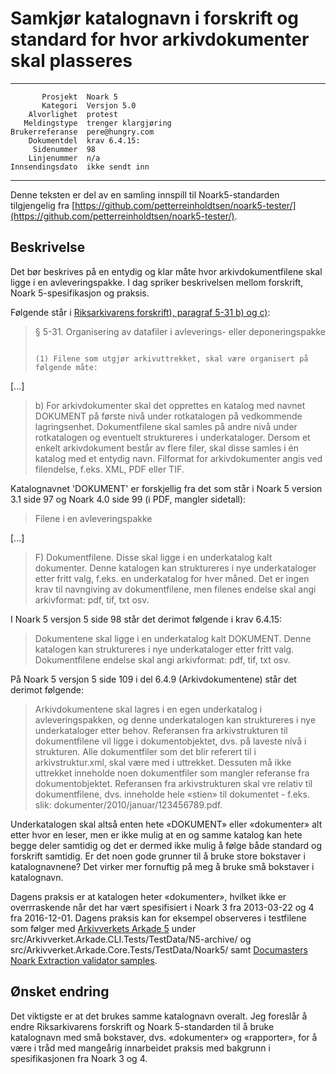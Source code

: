 Samkjør katalognavn i forskrift og standard for hvor arkivdokumenter skal plasseres
===================================================================================

 ------------------  ---------------------------------
           Prosjekt  Noark 5
           Kategori  Versjon 5.0
        Alvorlighet  protest
       Meldingstype  trenger klargjøring 
    Brukerreferanse  pere@hungry.com
        Dokumentdel  krav 6.4.15:
         Sidenummer  98
        Linjenummer  n/a
    Innsendingsdato  ikke sendt inn
 ------------------  ---------------------------------

Denne teksten er del av en samling innspill til Noark5-standarden
tilgjengelig fra
[https://github.com/petterreinholdtsen/noark5-tester/](https://github.com/petterreinholdtsen/noark5-tester/).

Beskrivelse
-----------

Det bør beskrives på en entydig og klar måte hvor arkivdokumentfilene
skal ligge i en avleveringspakke.  I dag spriker beskrivelsen mellom
forskrift, Noark 5-spesifikasjon og praksis.

Følgende står i [Riksarkivarens forskrift), paragraf 5-31 b) og
c)](https://lovdata.no/dokument/SF/forskrift/2017-12-19-2286/KAPITTEL_5):

> § 5-31. Organisering av datafiler i avleverings- eller deponeringspakke
> ~~~~~~~~~~~~~~~~~~~~~~~~~~~~~~~~~~~~~~~~~~~~~~~~~~~~~~~~~~~~~~~~~~~~~~~
>
> (1) Filene som utgjør arkivuttrekket, skal være organisert på følgende måte:
> 
[...]
> 
> b) For arkivdokumenter skal det opprettes en katalog med navnet
>    DOKUMENT på første nivå under rotkatalogen på vedkommende
>    lagringsenhet. Dokumentfilene skal samles på andre nivå under
>    rotkatalogen og eventuelt struktureres i underkataloger. Dersom
>    et enkelt arkivdokument består av flere filer, skal disse samles
>    i én katalog med et entydig navn. Filformat for arkivdokumenter
>    angis ved filendelse, f.eks. XML, PDF eller TIF.

Katalognavnet 'DOKUMENT' er forskjellig fra det som står i Noark 5
version 3.1 side 97 og Noark 4.0 side 99 (i PDF, mangler sidetall):

> Filene i en avleveringspakke
>
[...]
>
> F) Dokumentfilene. Disse skal ligge i en underkatalog kalt
>    dokumenter.  Denne katalogen kan struktureres i nye
>    underkataloger etter fritt valg, f.eks. en underkatalog for hver
>    måned. Det er ingen krav til navngiving av dokumentfilene, men
>    filenes endelse skal angi arkivformat: pdf, tif, txt osv.

I Noark 5 versjon 5 side 98 står det derimot følgende i krav 6.4.15:

> Dokumentene skal ligge i en underkatalog kalt DOKUMENT. Denne
> katalogen kan struktureres i nye underkataloger etter fritt
> valg. Dokumentfilene endelse skal angi arkivformat: pdf, tif, txt
> osv.

På Noark 5 versjon 5 side 109 i del 6.4.9 (Arkivdokumentene) står det
derimot følgende:

> Arkivdokumentene skal lagres i en egen underkatalog i
> avleveringspakken, og denne underkatalogen kan struktureres i nye
> underkataloger etter behov.  Referansen fra arkivstrukturen til
> dokumentfilene vil ligge i dokumentobjektet, dvs. på laveste nivå i
> strukturen. Alle dokumentfiler som det blir referert til i
> arkivstruktur.xml, skal være med i uttrekket.  Dessuten må ikke
> uttrekket inneholde noen dokumentfiler som mangler referanse fra
> dokumentobjektet. Referansen fra arkivstrukturen skal vre relativ
> til dokumentfilene, dvs.  inneholde hele «stien» til dokumentet -
> f.eks. slik: dokumenter/2010/januar/123456789.pdf.

Underkatalogen skal altså enten hete «DOKUMENT» eller «dokumenter» alt
etter hvor en leser, men er ikke mulig at en og samme katalog kan hete
begge deler samtidig og det er dermed ikke mulig å følge både standard
og forskrift samtidig.  Er det noen gode grunner til å bruke store
bokstaver i katalognavnene?  Det virker mer fornuftig på meg å bruke
små bokstaver i katalognavn.

Dagens praksis er at katalogen heter «dokumenter», hvilket ikke er
overrraskende når det har vært spesifisiert i Noark 3 fra 2013-03-22
og 4 fra 2016-12-01.  Dagens praksis kan for eksempel observeres i
testfilene som følger med [Arkivverkets Arkade
5](https://github.com/arkivverket/arkade5/) under
src/Arkivverket.Arkade.CLI.Tests/TestData/N5-archive/ og
src/Arkivverket.Arkade.Core.Tests/TestData/Noark5/ samt [Documasters
Noark Extraction validator
samples](https://github.com/documaster/noark-extraction-validator-samples/tree/master/0.2.0/invalid-pdfa/extraction).

Ønsket endring
--------------

Det viktigste er at det brukes samme katalognavn overalt.  Jeg
foreslår å endre Riksarkivarens forskrift og Noark 5-standarden til å
bruke katalognavn med små bokstaver, dvs.  «dokumenter» og
«rapporter», for å være i tråd med mangeårig innarbeidet praksis med
bakgrunn i spesifikasjonen fra Noark 3 og 4.
